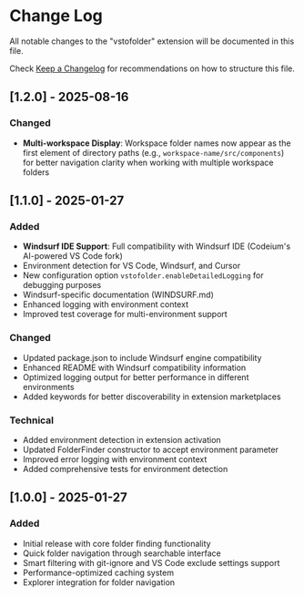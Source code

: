 # Change Log

All notable changes to the "vstofolder" extension will be documented in this file.

Check [Keep a Changelog](http://keepachangelog.com/) for recommendations on how to structure this file.

## [1.2.0] - 2025-08-16

### Changed
- **Multi-workspace Display**: Workspace folder names now appear as the first element of directory paths (e.g., `workspace-name/src/components`) for better navigation clarity when working with multiple workspace folders

## [1.1.0] - 2025-01-27

### Added
- **Windsurf IDE Support**: Full compatibility with Windsurf IDE (Codeium's AI-powered VS Code fork)
- Environment detection for VS Code, Windsurf, and Cursor
- New configuration option `vstofolder.enableDetailedLogging` for debugging purposes
- Windsurf-specific documentation (WINDSURF.md)
- Enhanced logging with environment context
- Improved test coverage for multi-environment support

### Changed
- Updated package.json to include Windsurf engine compatibility
- Enhanced README with Windsurf compatibility information
- Optimized logging output for better performance in different environments
- Added keywords for better discoverability in extension marketplaces

### Technical
- Added environment detection in extension activation
- Updated FolderFinder constructor to accept environment parameter
- Improved error logging with environment context
- Added comprehensive tests for environment detection

## [1.0.0] - 2025-01-27

### Added
- Initial release with core folder finding functionality
- Quick folder navigation through searchable interface
- Smart filtering with git-ignore and VS Code exclude settings support
- Performance-optimized caching system
- Explorer integration for folder navigation